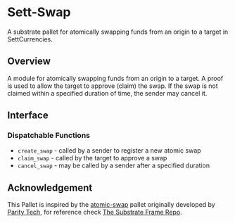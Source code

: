 # Sett-Swap
A substrate pallet for atomically swapping funds from an origin to a target in SettCurrencies.
## Overview

A module for atomically swapping funds from an origin to a target. A proof
is used to allow the target to approve (claim) the swap. If the swap is not
claimed within a specified duration of time, the sender may cancel it.

## Interface

### Dispatchable Functions

* `create_swap` - called by a sender to register a new atomic swap
* `claim_swap` - called by the target to approve a swap
* `cancel_swap` - may be called by a sender after a specified duration

## Acknowledgement

This Pallet is inspired by the [atomic-swap](https://github.com/paritytech/substrate/tree/master/frame/atomic-swap) pallet originally developed by [Parity Tech](https://github.com/open-web3-stack/), for reference check [The Substrate Frame Repo](https://github.com/paritytech/substrate/tree/master/frame).